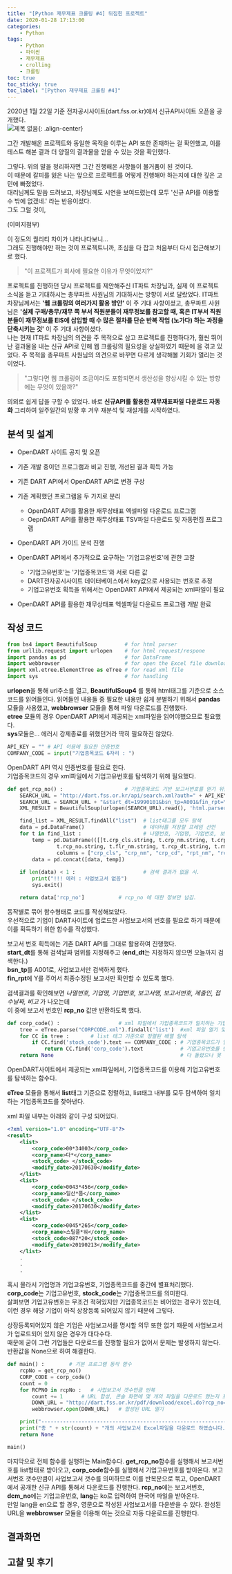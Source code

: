 ```yaml
---
title: "[Python 재무제표 크롤링 #4] 뒤집힌 프로젝트"
date: 2020-01-28 17:13:00
categories:
    - Python
tags:
    - Python
    - 파이썬
    - 재무제표
    - crolling
    - 크롤링
toc: true
toc_sticky: true
toc_label: "[Python 재무제표 크롤링 #4]"
---
```


2020년 1월 22일 기준 전자공시사이트(dart.fss.or.kr)에서 신규API사이트 오픈을 공개했다.    
![제목 없음](https://user-images.githubusercontent.com/37354145/76480719-e75dc700-6452-11ea-84ba-d257efd551cb.png){: .align-center}
  
그간 개발해온 프로젝트와 동일한 목적을 이루는 API 또한 존재하는 걸 확인했고, 이를 테스트 해본 결과 
더 양질의 결과물을 얻을 수 있는 것을 확인했다.
  
그렇다. 위의 말을 정리하자면 그간 진행해온 사항들이 물거품이 된 것이다.  
이 때문에 갈피를 잃은 나는 앞으로 프로젝트를 어떻게 진행해야 하는지에 대한 깊은 고민에 빠졌었다.  
대리님께도 말씀 드려보고, 차장님께도 시연을 보여드렸는데 모두 '신규 API를 이용할 수 밖에 없겠네.' 라는 반응이셨다.  
그도 그럴 것이,

(이미지첨부)

이 정도의 퀄리티 차이가 나타나다보니...  
그래도 진행해야만 하는 것이 프로젝트니까, 초심을 다 잡고 처음부터 다시 접근해보기로 했다.  

> "이 프로젝트가 회사에 필요한 이유가 무엇이었지?"

프로젝트를 진행하던 당시 프로젝트를 제안해주신 IT파트 차장님과, 실제 이 프로젝트 소식을 듣고 기대하시는 총무파트 사원님의 기대하시는 방향이 서로 달랐었다. IT파트 차장님께서는 **'웹 크롤링의 여러가지 활용 방안'** 이 주 기대 사항이셨고, 총무파트 사원님은 **'실제 구매/총무/재무 쪽 부서 직원분들이 재무정보를 참고할 때, 혹은 IT부서 직원분들이 재무정보를 EIS에 삽입할 때 수 많은 절차를 단순 반복 작업 (노가다) 하는 과정을 단축시키는 것'** 이 주 기대 사항이셨다.  
나는 현재 IT파트 차장님의 의견을 주 목적으로 삼고 프로젝트를 진행하다가, 훨씬 뛰어난 결과물을 내는 신규 API로 인해 웹 크롤링의 필요성을 상실하였기 때문에 을 겪고 있었다. 주 목적을 총무파트 사원님의 의견으로 바꾸면 다르게 생각해볼 기회가 열리는 것이었다.

> "그렇다면 웹 크롤링이 조금이라도 포함되면서 생산성을 향상시킬 수 있는 방향에는 무엇이 있을까?"

의외로 쉽게 답을 구할 수 있었다. 바로 **신규API를 활용한 재무재표파일 다운로드 자동화**
그리하여 일주일간의 방황 후 겨우 재분석 및 재설계를 시작하였다.

## 분석 및 설계
- OpenDART 사이트 공지 및 오픈
- 기존 개발 중이던 프로그램과 비교 진행, 개선된 결과 획득 가능
- 기존 DART API에서 OpenDART API로 변경 구상
- 기존 계획했던 프로그램을 두 가지로 분리
    - OpenDART API를 활용한 재무상태표 엑셀파일 다운로드 프로그램
    - OepnDART API를 활용한 재무상태표 TSV파일 다운로드 및 자동편집 프로그램
- OpenDART API 가이드 분석 진행

- OpenDART API에서 추가적으로 요구하는 '기업고유번호'에 관한 고찰
    - '기업고유번호'는 '기업종목코드'와 서로 다른 값
    - DART전자공시사이트 데이터베이스에서 key값으로 사용되는 번호로 추정
    - 기업고유번호 획득을 위해서는 OpenDART API에서 제공되는 xml파일이 필요
    
- OpenDART API를 활용한 재무상태표 엑셀파일 다운로드 프로그램 개발 완료

## 작성 코드
```python
from bs4 import BeautifulSoup         # for html parser
from urllib.request import urlopen    # for html request/respone
import pandas as pd                   # for DataFrame
import webbrowser                     # for open the Excel file download link
import xml.etree.ElementTree as eTree # for read xml file
import sys                            # for handling
```
**urlopen**을 통해 url주소를 열고, **BeautifulSoup4** 를 통해 html태그를 기준으로 소스코드를 읽어들인다. 
읽어들인 내용들 중 필요한 내용만 쉽게 분별하기 위해서 **pandas** 모듈을 사용했고, 
**webbrowser** 모듈을 통해 파일 다운로드를 진행했다.  
**etree** 모듈의 경우 OpenDART API에서 제공되는 xml파일을 읽어야했으므로 필요했다.  
**sys**모듈은... 에러시 강제종료를 위했던거라 딱히 필요하진 않았다.  

```python
API_KEY = "" # API 이용에 필요한 인증번호
COMPANY_CODE = input("기업종목코드 6자리 : ")
```
OpenDART API 역시 인증번호를 필요로 한다.  
기업종목코드의 경우 xml파일에서 기업고유번호를 탐색하기 위해 필요했다.
  
```python
def get_rcp_no() :                    # 기업종목코드 기반 보고서번호를 얻기 위한 함수
    SEARCH_URL = "http://dart.fss.or.kr/api/search.xml?auth=" + API_KEY + "&crp_cd=" + COMPANY_CODE
    SEARCH_URL = SEARCH_URL + "&start_dt=19990101&bsn_tp=A001&fin_rpt=Y"    #검색날짜 범위 / 사업보고서 / 최종보고서만
    XML_RESULT = BeautifulSoup(urlopen(SEARCH_URL).read(), 'html.parser')

    find_list = XML_RESULT.findAll("list")  # list태그를 모두 탐색
    data = pd.DataFrame()                   # 데이터를 저장할 프레임 선언
    for t in find_list :                    # 나열번호, 기업명, 기업번호, 보고서명, 보고서번호, 제출인,  접수일자, 비고
        temp = pd.DataFrame(([[t.crp_cls.string, t.crp_nm.string, t.crp_cd.string, t.rpt_nm.string,
                t.rcp_no.string, t.flr_nm.string, t.rcp_dt.string, t.rmk.string]]),
                columns = ["crp_cls", "crp_nm", "crp_cd", "rpt_nm", "rcp_no", "flr_nm", "rcp_dt", "rmk"])
        data = pd.concat([data, temp])
    
    if len(data) < 1 :                      # 검색 결과가 없을 시.
        print("!!! 에러 : 사업보고서 없음")
        sys.exit()

    return data['rcp_no']           # rcp_no 에 대한 정보만 넘김.
```
동작별로 묶어 함수형태로 코드를 작성해보았다.  
우선적으로 기업이 DART사이트에 업로드한 사업보고서의 번호를 필요로 하기 때문에 
이를 획득하기 위한 함수를 작성했다.  
  
보고서 번호 획득에는 기존 DART API를 그대로 활용하여 진행했다.  
**start_dt**를 통해 검색날짜 범위를 지정해주고 (**end_dt**는 지정하지 않으면 오늘까지 검색한다.)  
**bsn_tp**를 A001로, 사업보고서만 검색하게 했다.  
**fin_rpt**에 Y를 주어서 최종수정된 보고서만 확인할 수 있도록 했다.
  
검색결과를 확인해보면 *나열번호, 기업명, 기업번호, 보고서명, 보고서번호, 제출인, 접수날짜, 비고* 가 나오는데  
이 중에 보고서 번호인 **rcp_no** 값만 반환하도록 했다.  
  
```python
def corp_code() :                   # xml 파일에서 기업종목코드가 일치하는 기업고유번호 탐색
    tree = eTree.parse("CORPCODE.xml").findall('list')  #xml 파일 열기 및 list 태그 기준 정렬
    for CC in tree :       # list 태그 기준으로 정렬된 배열 탐색
        if CC.find('stock_code').text == COMPANY_CODE : # 기업종목코드가 일치한다면?
            return CC.find('corp_code').text            # 기업고유번호를 반환
    return None                                         # 다 돌렸으나 못 찾을 경우 None 반환
```
OpenDART사이트에서 제공되는 xml파일에서, 기업종목코드를 이용해 기업고유번호를 탐색하는 함수다.  
  
**eTree** 모듈을 통해서 **list**태그 기준으로 정렬하고, 
list태그 내부를 모두 탐색하여 일치하는 기업종목코드를 찾아낸다.

xml 파일 내부는 아래와 같이 구성 되어있다.
```xml
<?xml version="1.0" encoding="UTF-8"?>
<result>
    <list>
        <corp_code>00*34003</corp_code>
        <corp_name>다*</corp_name>
        <stock_code> </stock_code>
        <modify_date>20170630</modify_date>
    </list>
    <list>
        <corp_code>0043*456</corp_code>
        <corp_name>일산*품</corp_name>
        <stock_code> </stock_code>
        <modify_date>20170630</modify_date>
    </list>
    <list>
        <corp_code>0045*265</corp_code>
        <corp_name>스틸플*워</corp_name>
        <stock_code>087*20</stock_code>
        <modify_date>20190213</modify_date>
    </list>
    .
    .
    .
```
혹시 몰라서 기업명과 기업고유번호, 기업종목코드를 중간에 별표처리했다.  
**corp_code**는 기업고유번호, **stock_code**는 기업종목코드를 의미한다.  
살펴보면 기업고유번호는 무조건 적혀있지만 기업종목코드는 비어있는 경우가 있는데, 
이런 경우 해당 기업이 아직 상장등록 되어있지 않기 때문에 그렇다.  
  
상장등록되어있지 않은 기업은 사업보고서를 명시할 의무 또한 없기 때문에 
사업보고서가 업로드되어 있지 않은 경우가 대다수다.  
때문에 굳이 그런 기업들은 다운로드를 진행할 필요가 없어서 문제는 발생하지 않는다.
반환값을 None으로 하여 해결한다.

  
```python
def main() :        # 기본 프로그램 동작 함수
    rcpNo = get_rcp_no()
    CORP_CODE = corp_code()
    count = 0
    for RCPNO in rcpNo :   # 사업보고서 갯수만큼 반복
        count += 1      # URL 합성, 콘솔 화면에 몇 개의 파일을 다운로드 했는지 표기하기 위한 count
        DOWN_URL = "http://dart.fss.or.kr/pdf/download/excel.do?rcp_no=" + RCPNO + "&dcm_no=" + CORP_CODE + "&lang=ko"
        webbrowser.open(DOWN_URL)   # 합성된 URL 열기

    print("------------------------------------------------------------")
    print("총 " + str(count) + "개의 사업보고서 Excel파일을 다운로드 하였습니다.")
    return None

main()
```
마지막으로 전체 함수를 실행하는 Main함수다.
**get_rcp_no**함수를 실행해서 보고서번호를 list형태로 받아오고, **corp_code**함수를 실행해서 기업고유번호를 받아온다.
보고서번호 갯수만큼이 사업보고서 갯수를 의미하므로 이를 반복문으로 묶고, 
OpenDART에서 공개한 신규 API를 통해서 다운로드를 진행한다.
**rcp_no**에는 보고서번호, **dcm_no**에는 기업고유번호, **lang**는 ko로 입력하여 한국어 파일을 받아온다.  
만일 lang을 en으로 할 경우, 영문으로 작성된 사업보고서를 다운받을 수 있다.
완성된 URL을 **webbrowser** 모듈을 이용해 여는 것으로 자동 다운로드를 진행한다.



## 결과화면


## 고찰 및 후기

